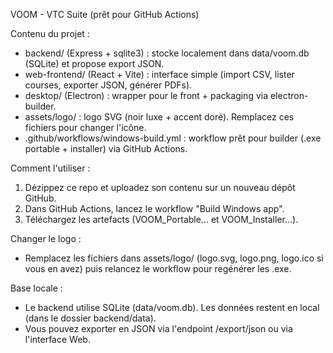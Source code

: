 VOOM - VTC Suite (prêt pour GitHub Actions)

Contenu du projet :
- backend/ (Express + sqlite3) : stocke localement dans data/voom.db (SQLite) et propose export JSON.
- web-frontend/ (React + Vite) : interface simple (import CSV, lister courses, exporter JSON, générer PDFs).
- desktop/ (Electron) : wrapper pour le front + packaging via electron-builder.
- assets/logo/ : logo SVG (noir luxe + accent doré). Remplacez ces fichiers pour changer l'icône.
- .github/workflows/windows-build.yml : workflow prêt pour builder (.exe portable + installer) via GitHub Actions.

Comment l'utiliser :
1. Dézippez ce repo et uploadez son contenu sur un nouveau dépôt GitHub.
2. Dans GitHub Actions, lancez le workflow "Build Windows app".
3. Téléchargez les artefacts (VOOM_Portable... et VOOM_Installer...).

Changer le logo :
- Remplacez les fichiers dans assets/logo/ (logo.svg, logo.png, logo.ico si vous en avez) puis relancez le workflow pour regénérer les .exe.

Base locale :
- Le backend utilise SQLite (data/voom.db). Les données restent en local (dans le dossier backend/data).
- Vous pouvez exporter en JSON via l'endpoint /export/json ou via l'interface Web.
